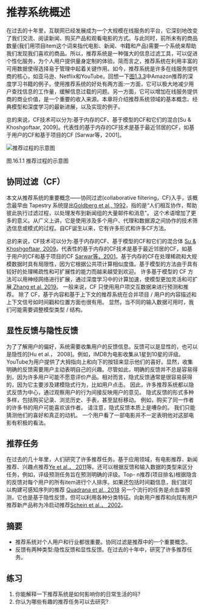 

<!--
 * @version:
 * @Author:  StevenJokes https://github.com/StevenJokes
 * @Date: 2020-06-29 14:15:13
 * @LastEditors:  StevenJokes https://github.com/StevenJokes
 * @LastEditTime: 2020-06-29 14:39:56
 * @Description:
 * @TODO::
 * @Reference:
-->
# 推荐系统概述

在过去的十年里，互联网已经发展成为一个大规模在线服务的平台，它深刻地改变了我们交流、阅读新闻、购买产品和观看电影的方式。与此同时，前所未有的商品数量(我们用项目item这个词来指代电影、新闻、书籍和产品)需要一个系统来帮助我们发现我们喜欢的商品。所以，推荐系统是一种强大的信息过滤工具，可以促进个性化服务，为个人用户提供量身定制的体验。简而言之，推荐系统在利用丰富的可用数据使得选择易于管理中起着关键作用。如今，推荐系统是许多在线服务提供商的核心，如亚马逊、Netflix和YouTube。回想一下[图1.3.3](http://preview.d2l.ai/d2l-en/PR-1080/chapter_introduction/index.html#subsec-recommender-systems)中Amazon推荐的深度学习书籍的例子。使用推荐系统的好处有两方面:一方面，它可以极大地减少用户查找信息的工作量，缓解信息过载的问题。另一方面，它可以增加在线服务提供商的商业价值，是一个重要的收入来源。本章将介绍推荐系统领域的基本概念、经典模型和深度学习的最新进展，以及实现的例子。

总的来说，CF技术可以分为:基于内存的CF、基于模型的CF和它们的混合[Su & Khoshgoftaar, 2009]。代表性的基于内存的CF技术是基于最近邻居的CF，如基于用户的CF和基于项目的CF [Sarwar等，2001]。

![推荐过程的示意图](../img/rec-intro.svg)

图.16.1.1 推荐过程的示意图

## 协同过滤（CF）

本文从推荐系统的重要概念——协同过滤(collaborative filtering，CF)入手，该概念最早由 Tapestry 系统提出[Goldberg et al., 1992](http://preview.d2l.ai/d2l-en/PR-1080/chapter_references/zreferences.html#goldberg-nichols-oki-ea-1992)，指的是“人们相互协作，帮助彼此执行过滤过程，以处理发布到新闻组的大量邮件和消息”。 这个术语增加了更多的意义。从广义上讲，它是使用涉及多个用户、代理和数据源之间协作的技术筛选信息或模式的过程。自CF诞生以来，它有许多形式和许多CF方法。

总的来说，CF技术可以分为:基于内存的CF、基于模型的CF和它们的混合体 [Su & Khoshgoftaar, 2009](http://preview.d2l.ai/d2l-en/PR-1080/chapter_references/zreferences.html#su-khoshgoftaar-2009)。代表性的基于内存的CF技术是基于最近邻居的CF，如基于用户的CF和基于项目的CF [Sarwar等，2001](http://preview.d2l.ai/d2l-en/PR-1080/chapter_references/zreferences.html#sarwar-karypis-konstan-ea-2001)。基于内存的CF在处理稀疏和大规模数据时具有局限性，因为它根据公共项计算相似度值。基于模型的方法由于具有较好的处理稀疏性和可扩展性的能力而越来越受到欢迎。 许多基于模型的 CF 方法可以用神经网络进行扩展，通过深度学习中的计算加速，使模型更加灵活和可扩展[ Zhang et al. 2019](http://preview.d2l.ai/d2l-en/PR-1080/chapter_references/zreferences.html#zhang-yao-sun-ea-2019)。 一般来说，CF 只使用用户项交互数据来进行预测和推荐。 除了 CF，基于内容和基于上下文的推荐系统在合并项目 / 用户的内容描述和上下文信号如时间戳和位置方面也很有用。 显然，当不同的输入数据可用时，我们可能需要调整模型类型 / 结构。

## 显性反馈与隐性反馈

为了了解用户的偏好，系统需要收集用户的反馈信息。反馈可以是显性的，也可以是隐性的[Hu et al.， 2008]。例如，IMDB为电影收集从1星到10星的评级。YouTube为用户提供了大拇指向上和向下的按钮来显示他们的喜好。显然，收集明确的反馈需要用户主动表明自己的兴趣。尽管如此，明确的反馈并不总是容易得到，因为许多用户可能不愿意评价产品。相对而言，隐式反馈通常是很容易获得的，因为它主要涉及建模隐式行为，比如用户点击。 因此，许多推荐系统都以隐式反馈为中心，通过观察用户的行为间接反映用户的意见。 隐式反馈的形式多种多样，包括购买记录、浏览历史、手表，甚至鼠标移动。 例如，购买了同一作者的许多书的用户可能喜欢该作者。 请注意，隐式反馈本质上是嘈杂的。 我们只能猜测他们的喜好和真正的动机。 一个用户看了一部电影并不一定表明他对这部电影有积极的看法。

## 推荐任务

在过去的几十年里，人们研究了许多推荐任务。基于应用领域，有电影推荐、新闻推荐、兴趣点推荐[Ye et al.， 2011](http://preview.d2l.ai/d2l-en/PR-1080/chapter_references/zreferences.html#ye-yin-lee-ea-2011)等。还可以根据反馈和输入数据的类型来区分任务，例如，评级预测任务旨在预测明确的评级。Top- n推荐(项目排名)根据隐含的反馈对每个用户的所有item进行个人排序。如果还包括时间戳信息，我们就可以构建可感知序列的推荐 [Quadrana et al., 2018](http://preview.d2l.ai/d2l-en/PR-1080/chapter_references/zreferences.html#quadrana-cremonesi-jannach-2018)
另一个流行的任务是点击率预测，它也是基于隐性反馈，但可以利用各种分类特征。向新用户推荐和向现有用户推荐新产品称为冷启动推荐[Schein et al.， 2002](http://preview.d2l.ai/d2l-en/PR-1080/chapter_references/zreferences.html#schein-popescul-ungar-ea-2002)。

## 摘要

- 推荐系统对个人用户和行业都很重要。协同过滤是推荐中的一个重要概念。
- 反馈有两种类型:隐性反馈和显性反馈。在过去的十年中，研究了许多推荐任务。

## 练习

1. 你能解释一下推荐系统是如何影响你的日常生活的吗?
1. 你认为哪些有趣的推荐任务可以去研究?




